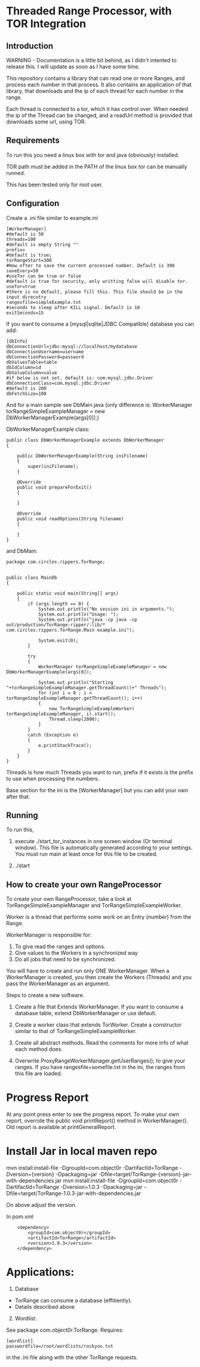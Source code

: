 Threaded Range Processor, with TOR Integration
==============================================

Introduction
-------------

WARNING - 
Documentation is a little bit behind, as I didn't intented to release this. I will update as soon as I have some time.

This repository contains a library that can read one or more Ranges, and process each number in that process. It also contains an application of that library, that downloads and the ip of each thread for each number in the range.

Each thread is connected to a tor, which it has control over. When needed the ip of the Thread can be changed, and a readUrl method is provided that downloads some url, using TOR.

Requirements
-----------

To run this you need a linux box with tor and java (obviously) installed.

TOR path must be added in the PATH of the linux box tor can be manually runned.

This has been tested only for root user.

Configuration
-------------

Create a .ini file similar to example.ini

    [WorkerManager]
    #default is 50
    threads=100
    #default is empty String ""
    prefix=
    #default is true;
    torRangeStart=300
    #How ofter to save the current processed number. Default is 300
    saveEvery=50
    #useTor can be true or false
    #default is true for security, only writting false will disable tor.
    useTor=true
    #there is no default, please fill this. This file should be in the input direcotry
    rangesfile=simpleExample.txt
    #seconds to sleep after KILL signal. Default is 10
    exitSeconds=15
    


If you want to consume a [mysql|sqlite|JDBC Compatible] database you can add:

    [dbInfo]
    dbConnectionUrl=jdbc:mysql://localhost/mydatabase
    dbConnectionUsername=username
    dbConnectionPassword=password
    dbValuesTable=table
    dbIdColumn=id
    dbValueColumn=value
    #if below is not set, default is: com.mysql.jdbc.Driver
    dbConnectionClass=com.mysql.jdbc.Driver
    #default is 200
    dbFetchSize=100
    
And for a main sample see DbMain.java (only difference is: WorkerManager torRangeSimpleExampleManager = new DbWorkerManagerExample(args[0]);)

DbWorkerManagerExample class:

    public class DbWorkerManagerExample extends DbWorkerManager
    {
    
        public DbWorkerManagerExample(String iniFilename)
        {
            super(iniFilename);
        }
    
        @Override
        public void prepareForExit()
        {
    
        }
    
        @Override
        public void readOptions(String filename)
        {
        
        }
    }

and DbMain:

    package com.circles.rippers.TorRange;
    
    
    public class MainDb
    {
    
        public static void main(String[] args)
        {
            if (args.length == 0) {
                System.out.println("No session ini in arguments.");
                System.out.println("Usage: ");
                System.out.println("java -cp java -cp out/production/TorRange-ripper/:lib/* com.circles.rippers.TorRange.Main example.ini");
    
                System.exit(0);
            }
    
            try
            {
                WorkerManager torRangeSimpleExampleManager = new DbWorkerManagerExample(args[0]);
    
                System.out.println("Starting "+torRangeSimpleExampleManager.getThreadCount()+" Threads");
                for (int i = 0 ; i < torRangeSimpleExampleManager.getThreadCount(); i++)
                {
                    new TorRangeSimpleExampleWorker( torRangeSimpleExampleManager, i).start();
                    Thread.sleep(2000);
                }
            }
            catch (Exception e)
            {
                e.printStackTrace();
            }
        }
    }

Threads is how much Threads you want to run, prefix if it exists is the prefix to use when processing the numbers.

Base section for the ini is the [WorkerManager] but you can add your own after that.

Running
-------

To run this, 

1) execute ./start_tor_instances in one screen window (Or terminal window). This file is automatically generated according to your settings. You must run main at least once for this file to be created. 

2) ./start

How to create your own RangeProcessor
--------------------------------------

To create your own RangeProcessor, take a look at TorRangeSimpleExampleManager and TorRangeSimpleExampleWorker.

Worker is a thread that performs some work on an Entry (number) from the Range.

WorkerManager is responsible for: 

1) To give read the ranges and options.
2) Give values to the Workers in a synchronized way
3) Do all jobs that need to be synchronized.

You will have to create and run only ONE WorkerManager. When a WorkerManager is created, you then create the Workers (Threads) and you pass the WorkerManager as an argument.

Steps to create a new software.

1) Create a file that Extends WorkerManager. If you want to consume a database table, extend DbWorkerManager or use default.

2) Create a worker class that extends TorWorker. Create a constructor similar to that of TorRangeSimpleExampleWorker. 

3) Create all abstract methods. Read the comments for more info of what each method does.

4) Overwrite ProxyRangeWorkerManager.getUserRanges(); to give your ranges. If you have rangesfile=somefile.txt in the ini, the ranges from this file are loaded.

Progress Report
===============

At any point press enter to see the progress report. To make your own report, override the public void printReport() method in WorkerManager(). Old report is available at printGeneralReport.

Install Jar in local maven repo
===============================

mvn install:install-file  -DgroupId=com.object0r -DartifactId=TorRange -Dversion={version} -Dpackaging=jar -Dfile=target/TorRange-{version}-jar-with-dependencies.jar
mvn install:install-file  -DgroupId=com.object0r -DartifactId=TorRange -Dversion=1.0.3 -Dpackaging=jar -Dfile=target/TorRange-1.0.3-jar-with-dependencies.jar

On above adjust the version.

In pom.xml

        <dependency>
            <groupId>com.object0r</groupId>
            <artifactId>TorRange</artifactId>
            <version>1.0.3</version>
        </dependency>
        
        
Applications:
=============

1) Database

- TorRange can consume a database (effitiently). 
- Details described above

2) Wordlist:

See package com.object0r.TorRange. 
Requires:
    
    [wordlist]
    passwordfile=/root/wordlists/rockyou.txt

in the .ini file along with the other TorRange requests.

